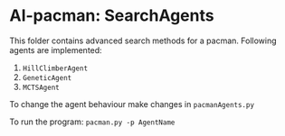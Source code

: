# AI-pacman: SearchAgents

This folder contains advanced search methods for a pacman. 
Following agents are implemented: 
1. `HillClimberAgent`
2. `GeneticAgent`
3. `MCTSAgent` 

To change the agent behaviour make changes in `pacmanAgents.py` 

To run the program: 
`pacman.py -p AgentName` 